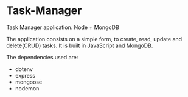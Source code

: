 # Task-Manager
Task Manager application. Node + MongoDB

The application consists on a simple form, to create, read, update and delete(CRUD) tasks.
It is built in JavaScript and MongoDB.

The dependencies used are: 
* dotenv
* express
* mongoose
* nodemon
